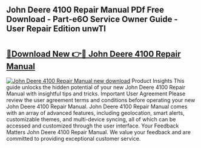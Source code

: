 ## John Deere 4100 Repair Manual PDf Free Download - Part-e6O Service Owner Guide - User Repair Edition unwTI

# <h2><a href="http://bc87854.oget.top/?id=John+Deere+4100+Repair+Manual">🔗Download New 👉🔴 John Deere 4100 Repair Manual</a></h2>

[![John Deere 4100 Repair Manual new download](https://i.imgur.com/5g1atiW.png)](http://bc87854.oget.top/?id=John+Deere+4100+Repair+Manual)
Product Insights This guide unlocks the hidden potential of your new John Deere 4100 Repair Manual with insightful tips and tricks. Important User Agreement Please review the user agreement terms and conditions before operating your new John Deere 4100 Repair Manual. John Deere 4100 Repair Manual comes with an array of advanced features, including geolocation, smart alerts, customizable themes, and multi-device syncing, all of which can be accessed and customized through the user interface. Your Feedback Matters John Deere 4100 Repair Manual. We value your feedback and are committed to providing exceptional customer service.
